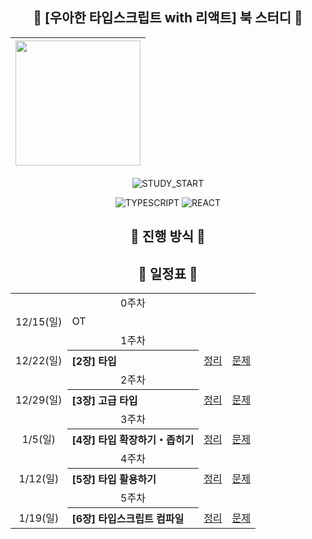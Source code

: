 <div align="center">

## 📘 [우아한 타입스크립트 with 리액트] 북 스터디 📘

| <img src="https://github.com/user-attachments/assets/105c07c7-2248-4a54-984b-cf41902d2638" width="200"> |
| ------------------------------------------------------ |

![STUDY_START](https://img.shields.io/badge/START-2024--12--15-blue)

<img alt="TYPESCRIPT" src="https://img.shields.io/badge/TYPESCRIPT-3178C6?style=flat&logo=Typescript&logoColor=white" />
<img alt="REACT" src="https://img.shields.io/badge/REACT-61DAFB?style=flat&logo=React&logoColor=black" />

<br />

## 📣 진행 방식 📣


## 📅 일정표 📅
<table>
<tbody>
<tr>
<td align="center" colspan="5">0주차</td>
</tr>
<tr>
<td align="center">12/15(일)</td>
<td colspan="4">OT</td>
</tr>
<tr>
<td align="center" colspan="5">1주차</td>
</tr>
<tr>
<td align="center">12/22(일)</td>
<th align="left">[2장] 타입</th>
<td><a href="">정리</a></td>
<td><a href="">문제</a></td>
</tr>
<tr>
<td align="center" colspan="5">2주차</td>
</tr>
<tr>
<td align="center">12/29(일)</td>
<th align="left">[3장] 고급 타입</th>
<td><a href="">정리</a></td>
<td><a href="">문제</a></td>
</tr>
  
<td align="center" colspan="5">3주차</td>
</tr>
<tr>
<td align="center">1/5(일)</td>
<th align="left">[4장] 타입 확장하기・좁히기</th>
<td><a href="">정리</a></td>
<td><a href="">문제</a></td>
</tr>

<td align="center" colspan="5">4주차</td>
</tr>
<tr>
<td align="center">1/12(일)</td>
<th align="left">[5장] 타입 활용하기</th>
<td><a href="">정리</a></td>
<td><a href="">문제</a></td>
</tr>

<td align="center" colspan="5">5주차</td>
</tr>
<tr>
<td align="center">1/19(일)</td>
<th align="left">[6장] 타입스크립트 컴파일</th>
<td><a href="https://github.com/bookFE/woowahan-typescript/tree/main/6%EC%9E%A5">정리</a></td>
<td><a href="https://github.com/bookFE/woowahan-typescript/wiki/%5B6%EC%9E%A5%5D-%ED%83%80%EC%9E%85%EC%8A%A4%ED%81%AC%EB%A6%BD%ED%8A%B8-%EC%BB%B4%ED%8C%8C%EC%9D%BC">문제</a></td>
</tr>
</tbody>
</table>
